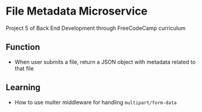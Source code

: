 # File Metadata Microservice

Project 5 of Back End Development through FreeCodeCamp curriculum

## Function

- When user submits a file, return a JSON object with metadata related to that file

## Learning

- How to use multer middleware for handling `multipart/form-data`